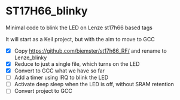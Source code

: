 # ST17H66_blinky
Minimal code to blink the LED on Lenze st17h66 based tags

It will start as a Keil project, but with the aim to move to GCC
- [x] Copy https://github.com/biemster/st17h66_RF/ and rename to Lenze_blinky
- [x] Reduce to just a single file, which turns on the LED
- [x] Convert to GCC what we have so far
- [ ] Add a timer using IRQ to blink the LED
- [ ] Activate deep sleep when the LED is off, without SRAM retention
- [ ] Convert project to GCC
